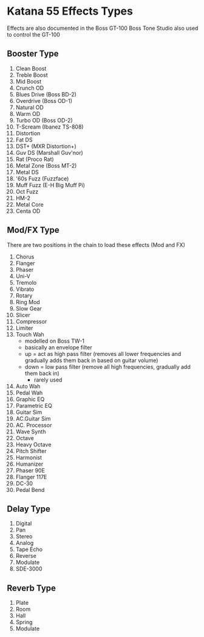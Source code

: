 # Katana 55 Effects Types

Effects are also documented in the Boss GT-100 Boss Tone Studio also used to
control the GT-100

## Booster Type

1. Clean Boost
2. Treble Boost
3. Mid Boost
4. Crunch OD
5. Blues Drive (Boss BD-2)
6. Overdrive (Boss OD-1)
7. Natural OD
8. Warm OD
9. Turbo OD (Boss OD-2)
10. T-Scream (Ibanez TS-808)
11. Distortion
12. Fat DS
13. DST+ (MXR Distortion+)
14. Guv DS (Marshall Guv'nor)
15. Rat (Proco Rat)
16. Metal Zone (Boss MT-2)
17. Metal DS
18. '60s Fuzz (Fuzzface)
19. Muff Fuzz (E-H Big Muff Pi)
20. Oct Fuzz
21. HM-2
22. Metal Core
23. Centa OD

## Mod/FX Type

There are two positions in the chain to load these effects (Mod and FX)

1. Chorus
2. Flanger
3. Phaser
4. Uni-V
5. Tremolo
6. Vibrato
7. Rotary
8. Ring Mod
9. Slow Gear
10. Slicer
11. Compressor
12. Limiter
13. Touch Wah
    - modelled on Boss TW-1
    - basically an envelope filter
    - up = act as high pass filter (removes all lower frequencies and gradually
      adds them back in based on guitar volume)
    - down = low pass filter (remove all high frequencies, gradually add them
      back in)
        - rarely used
14. Auto Wah
15. Pedal Wah
16. Graphic EQ
17. Parametric EQ
18. Guitar Sim
19. AC.Guitar Sim
20. AC. Processor
21. Wave Synth
22. Octave
23. Heavy Octave
24. Pitch Shifter
25. Harmonist
26. Humanizer
27. Phaser 90E
28. Flanger 117E
29. DC-30
30. Pedal Bend

## Delay Type

1. Digital
2. Pan
3. Stereo
4. Analog
5. Tape Echo
6. Reverse
7. Modulate
8. SDE-3000

## Reverb Type

1. Plate
2. Room
3. Hall
4. Spring
5. Modulate
